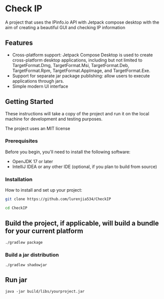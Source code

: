 # Check IP

A project that uses the IPinfo.io API with Jetpack compose desktop with the aim of creating a beautiful GUI and checking IP information

## Features

- Cross-platform support: Jetpack Compose Desktop is used to create cross-platform desktop applications, including but not limited to TargetFormat.Dmg, TargetFormat.Msi, TargetFormat.Deb, TargetFormat.Rpm, TargetFormat.AppImage, and TargetFormat.Exe.
- Support for separate jar package publishing: allow users to execute applications through jars.
- Simple modern UI interface
## Getting Started

These instructions will take a copy of the project and run it on the local machine for development and testing purposes.

The project uses an MIT license

### Prerequisites

Before you begin, you'll need to install the following software:

- OpenJDK 17 or later
- IntelliJ IDEA or any other IDE (optional, if you plan to build from source)

### Installation

How to install and set up your project:

```bash
git clone https://github.com/lurenjia534/CheckIP
```

```bash
cd CheckIP
```

##  Build the project, if applicable, will build a bundle for your current platform

```shell
./gradlew package 
```

### Build a jar distribution

```shell
./gradlew shadowjar
```

## Run jar

```shell
java -jar build/libs/yourproject.jar
```
